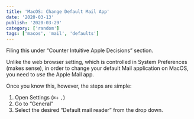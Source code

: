 ```yaml
---
title: 'MacOS: Change Default Mail App'
date: '2020-03-13'
publish: '2020-03-29'
category: ['random']
tags: ['macos', 'mail', 'defaults']
---
```


Filing this under “Counter Intuitive Apple Decisions” section.

Unlike the web browser setting, which is controlled in System Preferences (makes sense), in order to change your default Mail application on MacOS, you need to _use_ the Apple Mail app.

Once you know this, however, the steps are simple:

1. Open Settings (`⌘`+ `,`)
2. Go to “General”
3. Select the desired “Default mail reader” from the drop down.
